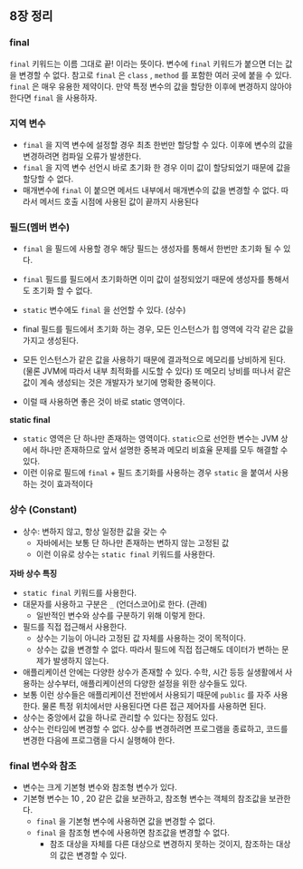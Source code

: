## 8장 정리

### final
`final` 키워드는 이름 그대로 끝! 이라는 뜻이다.
변수에 `final` 키워드가 붙으면 더는 값을 변경할 수 없다.
참고로 `final` 은 `class` , `method` 를 포함한 여러 곳에 붙을 수 있다.
`final` 은 매우 유용한 제약이다. 만약 특정 변수의 값을 할당한 이후에 변경하지 않아야 한다면 `final` 을 사용하자.

### 지역 변수
- `final` 을 지역 변수에 설정할 경우 최초 한번만 할당할 수 있다. 이후에 변수의 값을 변경하려면 컴파일 오류가 발생한다.
- `final` 을 지역 변수 선언시 바로 초기화 한 경우 이미 값이 할당되었기 때문에 값을 할당할 수 없다.
- 매개변수에 `final` 이 붙으면 메서드 내부에서 매개변수의 값을 변경할 수 없다. 따라서 메서드 호출 시점에 사용된 값이 끝까지 사용된다

### 필드(멤버 변수)
- `final` 을 필드에 사용할 경우 해당 필드는 생성자를 통해서 한번만 초기화 될 수 있다.
- `final` 필드를 필드에서 초기화하면 이미 값이 설정되었기 때문에 생성자를 통해서도 초기화 할 수 없다. 
- `static` 변수에도 `final` 을 선언할 수 있다. (상수)

- final 필드를 필드에서 초기화 하는 경우, 모든 인스턴스가 힙 영역에 각각 같은 값을 가지고 생성된다.
- 모든 인스턴스가 같은 값을 사용하기 때문에 결과적으로 메모리를 낭비하게 된다.(물론 JVM에 따라서 내부 최적화를 시도할 수 있다) 또 메모리 낭비를 떠나서 같은 값이 계속 생성되는 것은 개발자가 보기에 명확한 중복이다. 
- 이럴 때 사용하면 좋은 것이 바로 static 영역이다. 
  
**static final**
- `static` 영역은 단 하나만 존재하는 영역이다. `static`으로 선언한 변수는 JVM 상에서 하나만 존재하므로 앞서 설명한 중복과 메모리 비효율 문제를 모두 해결할 수 있다.
- 이런 이유로 필드에 `final` + 필드 초기화를 사용하는 경우 `static` 을 붙여서 사용하는 것이 효과적이다

### 상수 (Constant)
- 상수: 변하지 않고, 항상 일정한 값을 갖는 수
  - 자바에서는 보통 단 하나만 존재하는 변하지 않는 고정된 값    
  - 이런 이유로 상수는 `static final` 키워드를 사용한다.

**자바 상수 특징**
- `static final` 키워드를 사용한다.
- 대문자를 사용하고 구분은 `_` (언더스코어)로 한다. (관례)
  - 일반적인 변수와 상수를 구분하기 위해 이렇게 한다.
- 필드를 직접 접근해서 사용한다.
  - 상수는 기능이 아니라 고정된 값 자체를 사용하는 것이 목적이다.
  - 상수는 값을 변경할 수 없다. 따라서 필드에 직접 접근해도 데이터가 변하는 문제가 발생하지 않는다.
- 애플리케이션 안에는 다양한 상수가 존재할 수 있다. 수학, 시간 등등 실생활에서 사용하는 상수부터, 애플리케이션의 다양한 설정을 위한 상수들도 있다.
- 보통 이런 상수들은 애플리케이션 전반에서 사용되기 때문에 `public` 를 자주 사용한다. 물론 특정 위치에서만 사용된다면 다른 접근 제어자를 사용하면 된다.
- 상수는 중앙에서 값을 하나로 관리할 수 있다는 장점도 있다.
- 상수는 런타임에 변경할 수 없다. 상수를 변경하려면 프로그램을 종료하고, 코드를 변경한 다음에 프로그램을 다시 실행해야 한다.


### final 변수와 참조
- 변수는 크게 기본형 변수와 참조형 변수가 있다.
- 기본형 변수는 10 , 20 같은 값을 보관하고, 참조형 변수는 객체의 참조값을 보관한다.
  - `final` 을 기본형 변수에 사용하면 값을 변경할 수 없다.
  - `final` 을 참조형 변수에 사용하면 참조값을 변경할 수 없다.
    - 참조 대상을 자체를 다른 대상으로 변경하지 못하는 것이지, 참조하는 대상의 값은 변경할 수 있다.
  
